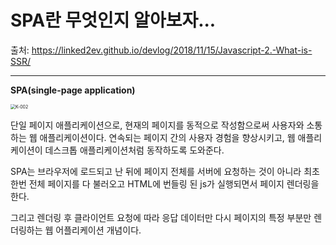 # SPA란 무엇인지 알아보자...

출처: https://linked2ev.github.io/devlog/2018/11/15/Javascript-2.-What-is-SSR/

----

**SPA(single-page application)**

<img src="https://user-images.githubusercontent.com/52457180/97775366-5be0a400-1ba3-11eb-87a9-ab18c404da61.png" alt="K-002" style="zoom: 50%;" />

단일 페이지 애플리케이션으로, 현재의 페이지를 동적으로 작성함으로써 사용자와 소통하는 웹 애플리케이션이다. 연속되는 페이지 간의 사용자 경험을 향상시키고, 웹 애플리케이션이 데스크톱 애플리케이션처럼 동작하도록 도와준다.

SPA는 브라우저에 로드되고 난 뒤에 페이지 전체를 서버에 요청하는 것이 아니라 최초 한번 전체 페이지를 다 불러오고 HTML에 번들링 된 js가 실행되면서 페이지 렌더링을 한다.

그리고 렌더링 후 클라이언트 요청에 따라 응답 데이터만 다시 페이지의 특정 부분만 렌더링하는 웹 어플리케이션 개념이다.